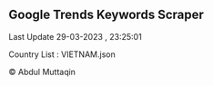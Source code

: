 

## Google Trends Keywords Scraper 
 
Last Update 29-03-2023 , 23:25:01

Country List :
VIETNAM.json



© Abdul Muttaqin 
